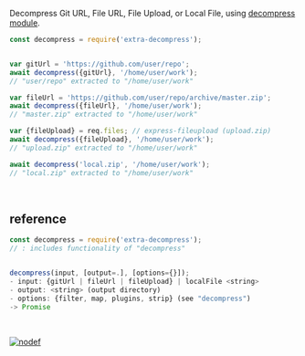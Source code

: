 Decompress Git URL, File URL, File Upload, or Local File, using [decompress module].

```javascript
const decompress = require('extra-decompress');


var gitUrl = 'https://github.com/user/repo';
await decompress({gitUrl}, '/home/user/work');
// "user/repo" extracted to "/home/user/work"

var fileUrl = 'https://github.com/user/repo/archive/master.zip';
await decompress({fileUrl}, '/home/user/work');
// "master.zip" extracted to "/home/user/work"

var {fileUpload} = req.files; // express-fileupload (upload.zip)
await decompress({fileUpload}, '/home/user/work');
// "upload.zip" extracted to "/home/user/work"

await decompress('local.zip', '/home/user/work');
// "local.zip" extracted to "/home/user/work"
```
<br>


## reference

```javascript
const decompress = require('extra-decompress');
// : includes functionality of "decompress"


decompress(input, [output=.], [options={}]);
- input: {gitUrl | fileUrl | fileUpload} | localFile <string>
- output: <string> (output directory)
- options: {filter, map, plugins, strip} (see "decompress")
-> Promise
```
<br>


[![nodef](https://merferry.glitch.me/card/extra-decompress.svg)](https://nodef.github.io)

[decompress module]: https://www.npmjs.com/package/decompress
